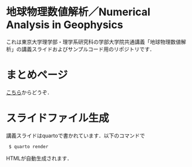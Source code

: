 # 地球物理数値解析／Numerical Analysis in Geophysics

これは東京大学理学部・理学系研究科の学部大学院共通講義「地球物理数値解析」の講義スライドおよびサンプルコード用のリポジトリです．

# まとめページ
[こちら](https://amanotk.github.io/numerical-geophysics/)からどうぞ．

# スライドファイル生成
講義スライドはquartoで書かれています．以下のコマンドで
```
 $ quarto render
```
HTMLが自動生成されます．
